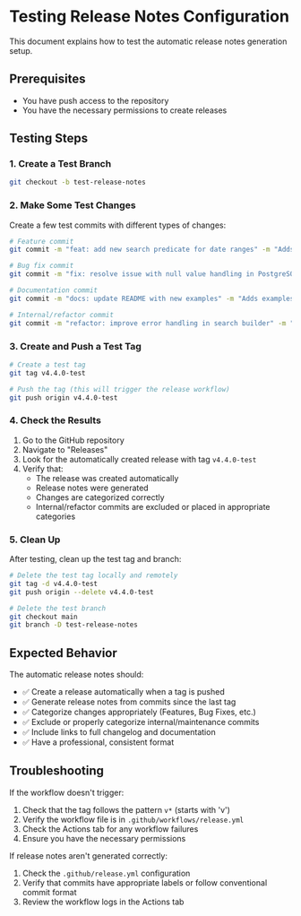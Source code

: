 # Testing Release Notes Configuration

This document explains how to test the automatic release notes generation setup.

## Prerequisites

- You have push access to the repository
- You have the necessary permissions to create releases

## Testing Steps

### 1. Create a Test Branch

```bash
git checkout -b test-release-notes
```

### 2. Make Some Test Changes

Create a few test commits with different types of changes:

```bash
# Feature commit
git commit -m "feat: add new search predicate for date ranges" -m "Adds support for searching date ranges with start and end dates"

# Bug fix commit  
git commit -m "fix: resolve issue with null value handling in PostgreSQL" -m "Fixes crash when searching with null values in PostgreSQL adapter"

# Documentation commit
git commit -m "docs: update README with new examples" -m "Adds examples for the new date range predicate"

# Internal/refactor commit
git commit -m "refactor: improve error handling in search builder" -m "Internal refactoring to improve error handling"
```

### 3. Create and Push a Test Tag

```bash
# Create a test tag
git tag v4.4.0-test

# Push the tag (this will trigger the release workflow)
git push origin v4.4.0-test
```

### 4. Check the Results

1. Go to the GitHub repository
2. Navigate to "Releases" 
3. Look for the automatically created release with tag `v4.4.0-test`
4. Verify that:
   - The release was created automatically
   - Release notes were generated
   - Changes are categorized correctly
   - Internal/refactor commits are excluded or placed in appropriate categories

### 5. Clean Up

After testing, clean up the test tag and branch:

```bash
# Delete the test tag locally and remotely
git tag -d v4.4.0-test
git push origin --delete v4.4.0-test

# Delete the test branch
git checkout main
git branch -D test-release-notes
```

## Expected Behavior

The automatic release notes should:

- ✅ Create a release automatically when a tag is pushed
- ✅ Generate release notes from commits since the last tag
- ✅ Categorize changes appropriately (Features, Bug Fixes, etc.)
- ✅ Exclude or properly categorize internal/maintenance commits
- ✅ Include links to full changelog and documentation
- ✅ Have a professional, consistent format

## Troubleshooting

If the workflow doesn't trigger:

1. Check that the tag follows the pattern `v*` (starts with 'v')
2. Verify the workflow file is in `.github/workflows/release.yml`
3. Check the Actions tab for any workflow failures
4. Ensure you have the necessary permissions

If release notes aren't generated correctly:

1. Check the `.github/release.yml` configuration
2. Verify that commits have appropriate labels or follow conventional commit format
3. Review the workflow logs in the Actions tab
